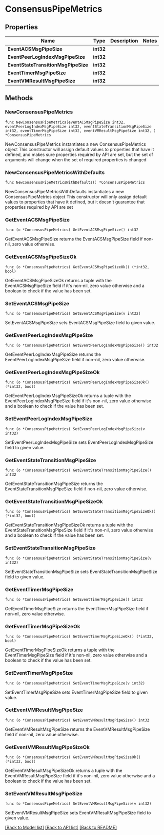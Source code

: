 # ConsensusPipeMetrics

## Properties

Name | Type | Description | Notes
------------ | ------------- | ------------- | -------------
**EventACSMsgPipeSize** | **int32** |  | 
**EventPeerLogIndexMsgPipeSize** | **int32** |  | 
**EventStateTransitionMsgPipeSize** | **int32** |  | 
**EventTimerMsgPipeSize** | **int32** |  | 
**EventVMResultMsgPipeSize** | **int32** |  | 

## Methods

### NewConsensusPipeMetrics

`func NewConsensusPipeMetrics(eventACSMsgPipeSize int32, eventPeerLogIndexMsgPipeSize int32, eventStateTransitionMsgPipeSize int32, eventTimerMsgPipeSize int32, eventVMResultMsgPipeSize int32, ) *ConsensusPipeMetrics`

NewConsensusPipeMetrics instantiates a new ConsensusPipeMetrics object
This constructor will assign default values to properties that have it defined,
and makes sure properties required by API are set, but the set of arguments
will change when the set of required properties is changed

### NewConsensusPipeMetricsWithDefaults

`func NewConsensusPipeMetricsWithDefaults() *ConsensusPipeMetrics`

NewConsensusPipeMetricsWithDefaults instantiates a new ConsensusPipeMetrics object
This constructor will only assign default values to properties that have it defined,
but it doesn't guarantee that properties required by API are set

### GetEventACSMsgPipeSize

`func (o *ConsensusPipeMetrics) GetEventACSMsgPipeSize() int32`

GetEventACSMsgPipeSize returns the EventACSMsgPipeSize field if non-nil, zero value otherwise.

### GetEventACSMsgPipeSizeOk

`func (o *ConsensusPipeMetrics) GetEventACSMsgPipeSizeOk() (*int32, bool)`

GetEventACSMsgPipeSizeOk returns a tuple with the EventACSMsgPipeSize field if it's non-nil, zero value otherwise
and a boolean to check if the value has been set.

### SetEventACSMsgPipeSize

`func (o *ConsensusPipeMetrics) SetEventACSMsgPipeSize(v int32)`

SetEventACSMsgPipeSize sets EventACSMsgPipeSize field to given value.


### GetEventPeerLogIndexMsgPipeSize

`func (o *ConsensusPipeMetrics) GetEventPeerLogIndexMsgPipeSize() int32`

GetEventPeerLogIndexMsgPipeSize returns the EventPeerLogIndexMsgPipeSize field if non-nil, zero value otherwise.

### GetEventPeerLogIndexMsgPipeSizeOk

`func (o *ConsensusPipeMetrics) GetEventPeerLogIndexMsgPipeSizeOk() (*int32, bool)`

GetEventPeerLogIndexMsgPipeSizeOk returns a tuple with the EventPeerLogIndexMsgPipeSize field if it's non-nil, zero value otherwise
and a boolean to check if the value has been set.

### SetEventPeerLogIndexMsgPipeSize

`func (o *ConsensusPipeMetrics) SetEventPeerLogIndexMsgPipeSize(v int32)`

SetEventPeerLogIndexMsgPipeSize sets EventPeerLogIndexMsgPipeSize field to given value.


### GetEventStateTransitionMsgPipeSize

`func (o *ConsensusPipeMetrics) GetEventStateTransitionMsgPipeSize() int32`

GetEventStateTransitionMsgPipeSize returns the EventStateTransitionMsgPipeSize field if non-nil, zero value otherwise.

### GetEventStateTransitionMsgPipeSizeOk

`func (o *ConsensusPipeMetrics) GetEventStateTransitionMsgPipeSizeOk() (*int32, bool)`

GetEventStateTransitionMsgPipeSizeOk returns a tuple with the EventStateTransitionMsgPipeSize field if it's non-nil, zero value otherwise
and a boolean to check if the value has been set.

### SetEventStateTransitionMsgPipeSize

`func (o *ConsensusPipeMetrics) SetEventStateTransitionMsgPipeSize(v int32)`

SetEventStateTransitionMsgPipeSize sets EventStateTransitionMsgPipeSize field to given value.


### GetEventTimerMsgPipeSize

`func (o *ConsensusPipeMetrics) GetEventTimerMsgPipeSize() int32`

GetEventTimerMsgPipeSize returns the EventTimerMsgPipeSize field if non-nil, zero value otherwise.

### GetEventTimerMsgPipeSizeOk

`func (o *ConsensusPipeMetrics) GetEventTimerMsgPipeSizeOk() (*int32, bool)`

GetEventTimerMsgPipeSizeOk returns a tuple with the EventTimerMsgPipeSize field if it's non-nil, zero value otherwise
and a boolean to check if the value has been set.

### SetEventTimerMsgPipeSize

`func (o *ConsensusPipeMetrics) SetEventTimerMsgPipeSize(v int32)`

SetEventTimerMsgPipeSize sets EventTimerMsgPipeSize field to given value.


### GetEventVMResultMsgPipeSize

`func (o *ConsensusPipeMetrics) GetEventVMResultMsgPipeSize() int32`

GetEventVMResultMsgPipeSize returns the EventVMResultMsgPipeSize field if non-nil, zero value otherwise.

### GetEventVMResultMsgPipeSizeOk

`func (o *ConsensusPipeMetrics) GetEventVMResultMsgPipeSizeOk() (*int32, bool)`

GetEventVMResultMsgPipeSizeOk returns a tuple with the EventVMResultMsgPipeSize field if it's non-nil, zero value otherwise
and a boolean to check if the value has been set.

### SetEventVMResultMsgPipeSize

`func (o *ConsensusPipeMetrics) SetEventVMResultMsgPipeSize(v int32)`

SetEventVMResultMsgPipeSize sets EventVMResultMsgPipeSize field to given value.



[[Back to Model list]](../README.md#documentation-for-models) [[Back to API list]](../README.md#documentation-for-api-endpoints) [[Back to README]](../README.md)


